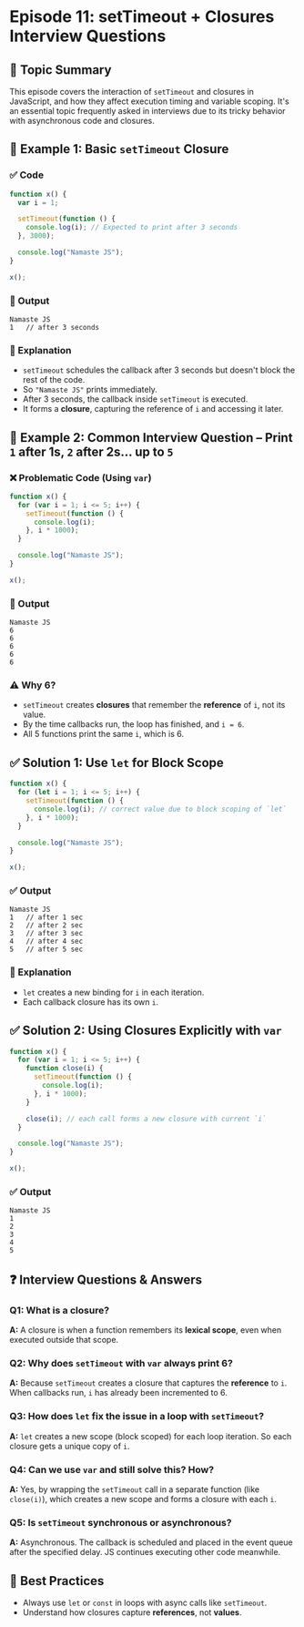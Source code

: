 # Episode 11: setTimeout + Closures Interview Questions

## 🧠 Topic Summary

This episode covers the interaction of `setTimeout` and closures in JavaScript, and how they affect execution timing and variable scoping. It's an essential topic frequently asked in interviews due to its tricky behavior with asynchronous code and closures.

## 🧪 Example 1: Basic `setTimeout` Closure

### ✅ Code

```js
function x() {
  var i = 1;

  setTimeout(function () {
    console.log(i); // Expected to print after 3 seconds
  }, 3000);

  console.log("Namaste JS");
}

x();
```

### 🧾 Output

```
Namaste JS
1   // after 3 seconds
```

### 🧠 Explanation

- `setTimeout` schedules the callback after 3 seconds but doesn't block the rest of the code.
- So `"Namaste JS"` prints immediately.
- After 3 seconds, the callback inside `setTimeout` is executed.
- It forms a **closure**, capturing the reference of `i` and accessing it later.

## 🤯 Example 2: Common Interview Question – Print `1` after 1s, `2` after 2s… up to `5`

### ❌ Problematic Code (Using `var`)

```js
function x() {
  for (var i = 1; i <= 5; i++) {
    setTimeout(function () {
      console.log(i);
    }, i * 1000);
  }

  console.log("Namaste JS");
}

x();
```

### 🧾 Output

```
Namaste JS
6
6
6
6
6
```

### ⚠️ Why 6?

- `setTimeout` creates **closures** that remember the **reference** of `i`, not its value.
- By the time callbacks run, the loop has finished, and `i = 6`.
- All 5 functions print the same `i`, which is 6.

## ✅ Solution 1: Use `let` for Block Scope

```js
function x() {
  for (let i = 1; i <= 5; i++) {
    setTimeout(function () {
      console.log(i); // correct value due to block scoping of `let`
    }, i * 1000);
  }

  console.log("Namaste JS");
}

x();
```

### ✅ Output

```
Namaste JS
1   // after 1 sec
2   // after 2 sec
3   // after 3 sec
4   // after 4 sec
5   // after 5 sec
```

### 🧠 Explanation

- `let` creates a new binding for `i` in each iteration.
- Each callback closure has its own `i`.

## ✅ Solution 2: Using Closures Explicitly with `var`

```js
function x() {
  for (var i = 1; i <= 5; i++) {
    function close(i) {
      setTimeout(function () {
        console.log(i);
      }, i * 1000);
    }

    close(i); // each call forms a new closure with current `i`
  }

  console.log("Namaste JS");
}

x();
```

### ✅ Output

```
Namaste JS
1
2
3
4
5
```

## ❓ Interview Questions & Answers

### Q1: What is a closure?

**A:** A closure is when a function remembers its **lexical scope**, even when executed outside that scope.

### Q2: Why does `setTimeout` with `var` always print 6?

**A:** Because `setTimeout` creates a closure that captures the **reference** to `i`. When callbacks run, `i` has already been incremented to 6.

### Q3: How does `let` fix the issue in a loop with `setTimeout`?

**A:** `let` creates a new scope (block scoped) for each loop iteration. So each closure gets a unique copy of `i`.

### Q4: Can we use `var` and still solve this? How?

**A:** Yes, by wrapping the `setTimeout` call in a separate function (like `close(i)`), which creates a new scope and forms a closure with each `i`.

### Q5: Is `setTimeout` synchronous or asynchronous?

**A:** Asynchronous. The callback is scheduled and placed in the event queue after the specified delay. JS continues executing other code meanwhile.

## 🧼 Best Practices

- Always use `let` or `const` in loops with async calls like `setTimeout`.
- Understand how closures capture **references**, not **values**.
